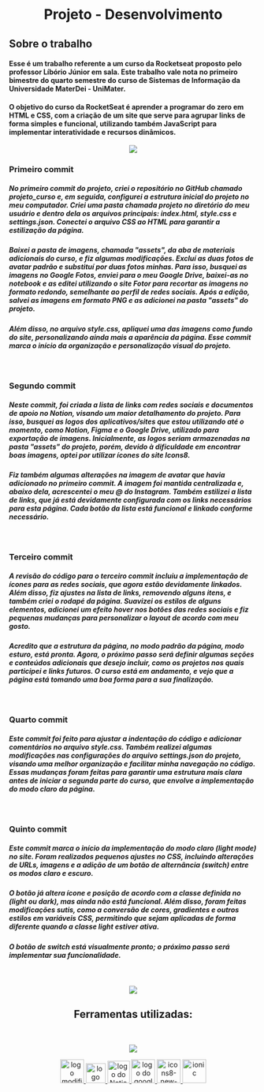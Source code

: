<h1 align="center">Projeto - Desenvolvimento</h1>

## Sobre o trabalho
#### Esse é um trabalho referente a um curso da Rocketseat proposto pelo professor Líbório Júnior em sala. Este trabalho vale nota no primeiro bimestre do quarto semestre do curso de Sistemas de Informação da Universidade MaterDei - UniMater.

#### O objetivo do curso da RocketSeat é aprender a programar do zero em HTML e CSS, com a criação de um site que serve para agrupar links de forma simples e funcional, utilizando também JavaScript para implementar interatividade e recursos dinâmicos.
<p  align="center">
<img src="https://user-images.githubusercontent.com/73097560/115834477-dbab4500-a447-11eb-908a-139a6edaec5c.gif">             
<br>

<h3 style="font-weight: 700"> Primeiro commit</h3>

<!-- descrição do primeiro commit -->
##### No primeiro commit do projeto, criei o repositório no GitHub chamado projeto_curso e, em seguida, configurei a estrutura inicial do projeto no meu computador. Criei uma pasta chamada projeto no diretório do meu usuário e dentro dela os arquivos principais: index.html, style.css e settings.json. Conectei o arquivo CSS ao HTML para garantir a estilização da página.

##### Baixei a pasta de imagens, chamada "assets", da aba de materiais adicionais do curso, e fiz algumas modificações. Excluí as duas fotos de avatar padrão e substituí por duas fotos minhas. Para isso, busquei as imagens no Google Fotos, enviei para o meu Google Drive, baixei-as no notebook e as editei utilizando o site Fotor para recortar as imagens no formato redondo, semelhante ao perfil de redes sociais. Após a edição, salvei as imagens em formato PNG e as adicionei na pasta "assets" do projeto.

##### Além disso, no arquivo style.css, apliquei uma das imagens como fundo do site, personalizando ainda mais a aparência da página. Esse commit marca o início da organização e personalização visual do projeto.
<br>

<h3 style="font-weight: 700"> Segundo commit</h3>

##### Neste commit, foi criada a lista de links com redes sociais e documentos de apoio no Notion, visando um maior detalhamento do projeto. Para isso, busquei as logos dos aplicativos/sites que estou utilizando até o momento, como Notion, Figma e o Google Drive, utilizado para exportação de imagens. Inicialmente, as logos seriam armazenadas na pasta "assets" do projeto, porém, devido à dificuldade em encontrar boas imagens, optei por utilizar ícones do site Icons8.

##### Fiz também algumas alterações na imagem de avatar que havia adicionado no primeiro commit. A imagem foi mantida centralizada e, abaixo dela, acrescentei o meu @ do Instagram. Também estilizei a lista de links, que já está devidamente configurada com os links necessários para esta página. Cada botão da lista está funcional e linkado conforme necessário.
<br>

<h3 style="font-weight: 700"> Terceiro commit</h3>

##### A revisão do código para o terceiro commit incluiu a implementação de ícones para as redes sociais, que agora estão devidamente linkados. Além disso, fiz ajustes na lista de links, removendo alguns itens, e também criei o rodapé da página. Suavizei os estilos de alguns elementos, adicionei um efeito hover nos botões das redes sociais e fiz pequenas mudanças para personalizar o layout de acordo com meu gosto.

##### Acredito que a estrutura da página, no modo padrão da página, modo esturo, está pronta. Agora, o próximo passo será definir algumas seções e conteúdos adicionais que desejo incluir, como os projetos nos quais participei e links futuros. O curso está em andamento, e vejo que a página está tomando uma boa forma para a sua finalização.
<br>

<h3 style="font-weight: 700"> Quarto commit</h3>

##### Este commit foi feito para ajustar a indentação do código e adicionar comentários no arquivo style.css. Também realizei algumas modificações nas configurações do arquivo settings.json do projeto, visando uma melhor organização e facilitar minha navegação no código. Essas mudanças foram feitas para garantir uma estrutura mais clara antes de iniciar a segunda parte do curso, que envolve a implementação do modo claro da página.
<br>

<h3 style="font-weight: 700"> Quinto commit</h3>

##### Este commit marca o início da implementação do modo claro (light mode) no site. Foram realizados pequenos ajustes no CSS, incluindo alterações de URLs, imagens e a adição de um botão de alternância (switch) entre os modos claro e escuro.

##### O botão já altera ícone e posição de acordo com a classe definida no <html> (light ou dark), mas ainda não está funcional. Além disso, foram feitas modificações sutis, como a conversão de cores, gradientes e outros estilos em variáveis CSS, permitindo que sejam aplicadas de forma diferente quando a classe light estiver ativa.

##### O botão de switch está visualmente pronto; o próximo passo será implementar sua funcionalidade.
<br>


<p  align="center">
<img src="https://user-images.githubusercontent.com/73097560/115834477-dbab4500-a447-11eb-908a-139a6edaec5c.gif">             
<br>

<!-- Links de sites usados nesse projeto -->
<h2 style="font-weight:700" align="center">Ferramentas utilizadas:</h2><br>
<!-- fotor -->
<p align="center">
    <a href="https://www.rocketseat.com.br/discover">
        <img src="https://www.rocketseat.com.br/discover/_next/static/media/rocketseat-logo.a329c198.svg" />
    </a>
</p>
<p align="center">
    <!-- botão para o fotor - recortes e edição de imagens -->
    <a href="https://www.fotor.com" >
        <img width="48" height="48" src="https://img.icons8.com/fluency/48/rgb-circle-2.png" alt="logo modificada do fotor.com"/>
    </a>
    <!-- botão para o figma - visualização do projeto para construção -->
    <a href="https://www.figma.com">
        <img width="40" height="40" src="https://img.icons8.com/color/48/figma--v1.png" alt="logo do figma"/>
    </a>
    <!-- botão Notion para anotações sobre o trabalho e para o link de portfólio e perfil-->
    <a href="https://www.notion.com">
        <img width="45" height="45" src="https://img.icons8.com/stickers/100/notion.png" alt="logo do Notion"/>
    </a>
    <!-- botão drive - usado para salvar e baixar imagens com maior qualidade -->
    <a href="https://drive.google.com">
        <img width="48" height="48" src="https://img.icons8.com/color/48/google-drive--v1.png" alt="logo do google drive"/>  
    </a>
    <!-- botão icons8 - usado para pegar links de logos (como as desses botões) -->
    <a href="https://icons8.com">
        <img width="48" height="48" src="https://img.icons8.com/color/48/icons8-new-logo.png" alt="icons8-new-logo"/>
    </a>
    <!-- botão ionicon - usado para os icones de redes sociais -->
    <a href="https://ionic.io">
        <img width="48" height="48" src="https://img.icons8.com/color/48/ionic.png" alt="ionic"/>
    </a>
</p>